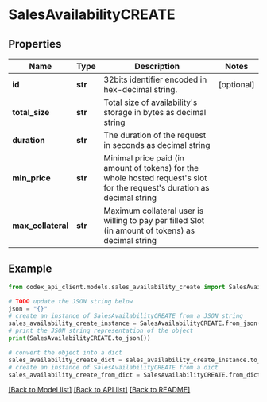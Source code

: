 # SalesAvailabilityCREATE


## Properties

Name | Type | Description | Notes
------------ | ------------- | ------------- | -------------
**id** | **str** | 32bits identifier encoded in hex-decimal string. | [optional] 
**total_size** | **str** | Total size of availability&#39;s storage in bytes as decimal string | 
**duration** | **str** | The duration of the request in seconds as decimal string | 
**min_price** | **str** | Minimal price paid (in amount of tokens) for the whole hosted request&#39;s slot for the request&#39;s duration as decimal string | 
**max_collateral** | **str** | Maximum collateral user is willing to pay per filled Slot (in amount of tokens) as decimal string | 

## Example

```python
from codex_api_client.models.sales_availability_create import SalesAvailabilityCREATE

# TODO update the JSON string below
json = "{}"
# create an instance of SalesAvailabilityCREATE from a JSON string
sales_availability_create_instance = SalesAvailabilityCREATE.from_json(json)
# print the JSON string representation of the object
print(SalesAvailabilityCREATE.to_json())

# convert the object into a dict
sales_availability_create_dict = sales_availability_create_instance.to_dict()
# create an instance of SalesAvailabilityCREATE from a dict
sales_availability_create_from_dict = SalesAvailabilityCREATE.from_dict(sales_availability_create_dict)
```
[[Back to Model list]](../README.md#documentation-for-models) [[Back to API list]](../README.md#documentation-for-api-endpoints) [[Back to README]](../README.md)


